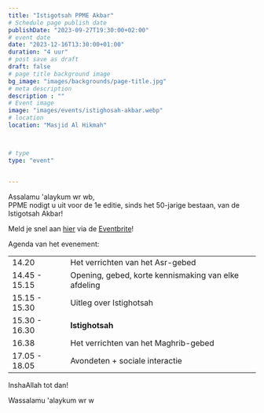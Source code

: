 ```yaml
---
title: "Istigotsah PPME Akbar"
# Schedule page publish date
publishDate: "2023-09-27T19:30:00+02:00"
# event date
date: "2023-12-16T13:30:00+01:00"
duration: "4 uur"
# post save as draft
draft: false
# page title background image
bg_image: "images/backgrounds/page-title.jpg"
# meta description
description : ""
# Event image
image: "images/events/istighosah-akbar.webp"
# location
location: "Masjid Al Hikmah"



# type
type: "event"


---
```

Assalamu 'alaykum wr wb,<br/>
PPME nodigt u uit voor de 1e editie, sinds het 50-jarige bestaan, van de Istigotsah Akbar!

Meld je snel aan [hier](https://www.eventbrite.com/e/tickets-istigotsah-ppme-akbar-749016156487) via de [Eventbrite](https://www.eventbrite.com/e/tickets-istigotsah-ppme-akbar-749016156487)! 


Agenda van het evenement:

|   |   |
|--------|--|
| 14.20 | Het verrichten van het Asr-gebed |
| 14.45 - 15.15 | Opening, gebed, korte kennismaking van elke afdeling |
| 15.15 - 15.30 | Uitleg over Istighotsah |
| 15.30 - 16.30 | **Istighotsah** |
| 16.38 | Het verrichten van het Maghrib-gebed |
| 17.05 - 18.05 | Avondeten + sociale interactie |

InshaAllah tot dan!

Wassalamu 'alaykum wr w


